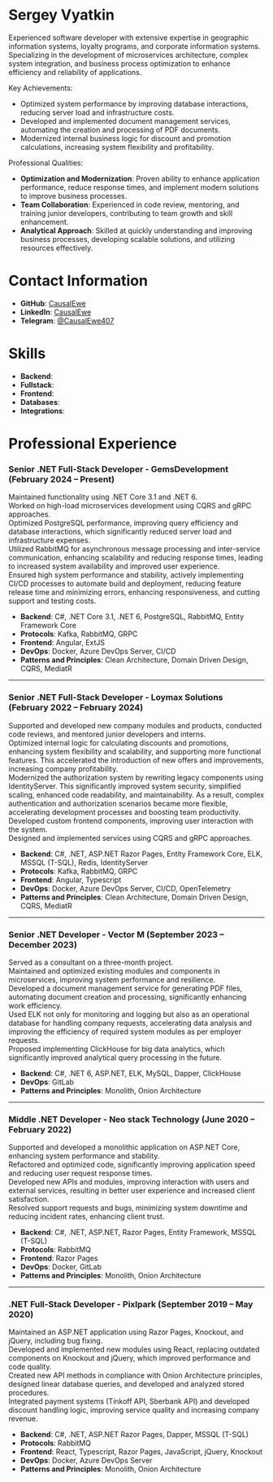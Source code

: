 <h1>Sergey Vyatkin</h1>
<p>Experienced software developer with extensive expertise in geographic information systems, loyalty programs, and corporate information systems. Specializing in the development of microservices architecture, complex system integration, and business process optimization to enhance efficiency and reliability of applications.</p>

<p>Key Achievements:</p>

- Optimized system performance by improving database interactions, reducing server load and infrastructure costs.
- Developed and implemented document management services, automating the creation and processing of PDF documents.
- Modernized internal business logic for discount and promotion calculations, increasing system flexibility and profitability.

<p>Professional Qualities:</p>

- **Optimization and Modernization**: Proven ability to enhance application performance, reduce response times, and implement modern solutions to improve business processes.
- **Team Collaboration**: Experienced in code review, mentoring, and training junior developers, contributing to team growth and skill enhancement.
- **Analytical Approach**: Skilled at quickly understanding and improving business processes, developing scalable solutions, and utilizing resources effectively.

<h1>Contact Information</h1>

- **GitHub**: [CausalEwe](https://github.com/CausalEwe)
- **LinkedIn**: [CausalEwe](https://www.linkedin.com/in/causalewe/)
- **Telegram**: [@CausalEwe407](https://t.me/CausalEwe407)

<h1>Skills</h1>

- **Backend**: 
- **Fullstack**: 
- **Frontend**:
- **Databases**:
- **Integrations**:

<h1>Professional Experience</h1>

<h3>Senior .NET Full-Stack Developer - GemsDevelopment (February 2024 – Present)</h3>

Maintained functionality using .NET Core 3.1 and .NET 6.  
Worked on high-load microservices development using CQRS and gRPC approaches.  
Optimized PostgreSQL performance, improving query efficiency and database interactions, which significantly reduced server load and infrastructure expenses.  
Utilized RabbitMQ for asynchronous message processing and inter-service communication, enhancing scalability and reducing response times, leading to increased system availability and improved user experience.  
Ensured high system performance and stability, actively implementing CI/CD processes to automate build and deployment, reducing feature release time and minimizing errors, enhancing responsiveness, and cutting support and testing costs.  

- **Backend**: C#, .NET Core 3.1, .NET 6, PostgreSQL, RabbitMQ, Entity Framework Core  
- **Protocols**: Kafka, RabbitMQ, GRPC  
- **Frontend**: Angular, ExtJS  
- **DevOps**: Docker, Azure DevOps Server, CI/CD  
- **Patterns and Principles**: Clean Architecture, Domain Driven Design, CQRS, MediatR  

---

<h3>Senior .NET Full-Stack Developer - Loymax Solutions (February 2022 – February 2024)</h3>

Supported and developed new company modules and products, conducted code reviews, and mentored junior developers and interns.  
Optimized internal logic for calculating discounts and promotions, enhancing system flexibility and scalability, and supporting more functional features. This accelerated the introduction of new offers and improvements, increasing company profitability.  
Modernized the authorization system by rewriting legacy components using IdentityServer. This significantly improved system security, simplified scaling, enhanced code readability, and maintainability. As a result, complex authentication and authorization scenarios became more flexible, accelerating development processes and boosting team productivity.  
Developed custom frontend components, improving user interaction with the system.  
Designed and implemented services using CQRS and gRPC approaches.  

- **Backend**: C#, .NET, ASP.NET Razor Pages, Entity Framework Core, ELK, MSSQL (T-SQL), Redis, IdentityServer  
- **Protocols**: Kafka, RabbitMQ, GRPC  
- **Frontend**: Angular, Typescript  
- **DevOps**: Docker, Azure DevOps Server, CI/CD, OpenTelemetry  
- **Patterns and Principles**: Clean Architecture, Domain Driven Design, CQRS, MediatR  

---

<h3>Senior .NET Developer - Vector M (September 2023 – December 2023)</h3>

Served as a consultant on a three-month project.  
Maintained and optimized existing modules and components in microservices, improving system performance and resilience.  
Developed a document management service for generating PDF files, automating document creation and processing, significantly enhancing work efficiency.  
Used ELK not only for monitoring and logging but also as an operational database for handling company requests, accelerating data analysis and improving the efficiency of required system modules as per employer requests.  
Proposed implementing ClickHouse for big data analytics, which significantly improved analytical query processing in the future.  

- **Backend**: C#, .NET 6, ASP.NET, ELK, MySQL, Dapper, ClickHouse  
- **DevOps**: GitLab  
- **Patterns and Principles**: Monolith, Onion Architecture  

---

<h3>Middle .NET Developer - Neo stack Technology (June 2020 – February 2022)</h3>

Supported and developed a monolithic application on ASP.NET Core, enhancing system performance and stability.  
Refactored and optimized code, significantly improving application speed and reducing user request response times.  
Developed new APIs and modules, improving interaction with users and external services, resulting in better user experience and increased client satisfaction.  
Resolved support requests and bugs, minimizing system downtime and reducing incident rates, enhancing client trust.  

- **Backend**: C#, .NET, ASP.NET, Razor Pages, Entity Framework, MSSQL (T-SQL)  
- **Protocols**: RabbitMQ  
- **Frontend**: Razor Pages  
- **DevOps**: Docker, GitLab  
- **Patterns and Principles**: Monolith, Onion Architecture  

---

<h3>.NET Full-Stack Developer - Pixlpark (September 2019 – May 2020)</h3>

Maintained an ASP.NET application using Razor Pages, Knockout, and jQuery, including bug fixing.  
Developed and implemented new modules using React, replacing outdated components on Knockout and jQuery, which improved performance and code quality.  
Created new API methods in compliance with Onion Architecture principles, designed linear database queries, and developed and analyzed stored procedures.  
Integrated payment systems (Tinkoff API, Sberbank API) and developed discount handling logic, improving service quality and increasing company revenue.  

- **Backend**: C#, .NET, ASP.NET Razor Pages, Dapper, MSSQL (T-SQL)  
- **Protocols**: RabbitMQ  
- **Frontend**: React, Typescript, Razor Pages, JavaScript, jQuery, Knockout  
- **DevOps**: Docker, Azure DevOps Server  
- **Patterns and Principles**: Monolith, Onion Architecture  
